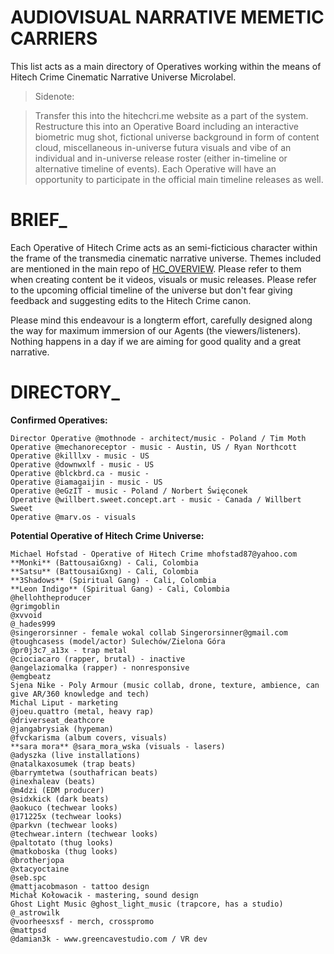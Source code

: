 # AUDIOVISUAL NARRATIVE MEMETIC CARRIERS
This list acts as a main directory of Operatives working within the means of Hitech Crime Cinematic Narrative Universe Microlabel.

> Sidenote:

> Transfer this into the hitechcri.me website as a part of the system. Restructure this into an Operative Board including an interactive biometric mug shot, fictional universe background in form of content cloud, miscellaneous in-universe futura visuals and vibe of an individual and in-universe release roster (either in-timeline or alternative timeline of events). Each Operative will have an opportunity to participate in the official main timeline releases as well.

# BRIEF_
Each Operative of Hitech Crime acts as an semi-ficticious character within the frame of the transmedia cinematic narrative universe. Themes included are mentioned in the main repo of [HC_OVERVIEW](https://github.com/HITECHCRIME/HC_OVERVIEW). Please refer to them when creating content be it videos, visuals or music releases. Please refer to the upcoming official timeline of the universe but don't fear giving feedback and suggesting edits to the Hitech Crime canon.

Please mind this endeavour is a longterm effort, carefully designed along the way for maximum immersion of our Agents (the viewers/listeners). Nothing happens in a day if we are aiming for good quality and a great narrative.

# DIRECTORY_
**Confirmed Operatives:**
```
Director Operative @mothnode - architect/music - Poland / Tim Moth
Operative @mechanoreceptor - music - Austin, US / Ryan Northcott
Operative @killlxv - music - US
Operative @downwxlf - music - US
Operative @blckbrd.ca - music -
Operative @iamagaijin - music - US
Operative @eGzIT - music - Poland / Norbert Święconek
Operative @willbert.sweet.concept.art - music - Canada / Willbert Sweet 
Operative @marv.os - visuals
```

**Potential Operative of Hitech Crime Universe:**
```
Michael Hofstad - Operative of Hitech Crime mhofstad87@yahoo.com
**Monki** (BattousaiGxng) - Cali, Colombia
**Satsu** (BattousaiGxng) - Cali, Colombia
**3Shadows** (Spiritual Gang) - Cali, Colombia
**Leon Indigo** (Spiritual Gang) - Cali, Colombia
@hellohtheproducer
@grimgoblin
@xvvoid
@_hades999
@singerorsinner - female wokal collab Singerorsinner@gmail.com
@toughcasess (model/actor) Sulechów/Zielona Góra
@pr0j3c7_a13x - trap metal
@ciociacaro (rapper, brutal) - inactive
@angelaziomalka (rapper) - nonresponsive
@emgbeatz
Sjena Nike - Poly Armour (music collab, drone, texture, ambience, can give AR/360 knowledge and tech)
Michal Liput - marketing
@joeu.quattro (metal, heavy rap)
@driverseat_deathcore
@jangabrysiak (hypeman)
@fvckarisma (album covers, visuals)
**sara mora** @sara_mora_wska (visuals - lasers)
@adyszka (live installations)
@natalkaxosumek (trap beats)
@barrymtetwa (southafrican beats)
@inexhaleav (beats)
@m4dzi (EDM producer)
@sidxkick (dark beats)
@aokuco (techwear looks)
@171225x (techwear looks)
@parkvn (techwear looks)
@techwear.intern (techwear looks)
@paltotato (thug looks)
@matkoboska (thug looks)
@brotherjopa
@xtacyoctaine
@seb.spc
@mattjacobmason - tattoo design
Michał Kołowacik - mastering, sound design
Ghost Light Music @ghost_light_music (trapcore, has a studio)
@_astrowilk
@voorheesxsf - merch, crosspromo
@mattpsd
@damian3k - www.greencavestudio.com / VR dev
```
